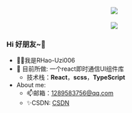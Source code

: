 <h1 align="center"> <a href="https://RHao-Uzi006.github.io/" ><img src="https://readme-typing-svg.herokuapp.com?font=Fira+Code&pause=1000&color=228B22&width=435&lines=console.log(%22你好%2C%20我的朋友!%22);千山万水总是情,点个关注你行不行!" /> </a> </h1>
<div align="center"><img src="https://camo.githubusercontent.com/810fafff9494605b8da8804af6bc6a38af0aaaf160ea7898b20583b9441bee76/68747470733a2f2f63646e2e6a7364656c6976722e6e65742f67682f73756e3032323553554e2f70686f746f732f696d616765732f3230323130383330303031393535362e676966"></div>

### Hi 好朋友~👋

* 🐱‍🏍我是RHao-Uzi006
* 🔨 目前所做: 一个react即时通信UI组件库
  - 技术栈：**React**，**scss**，**TypeScript**
* About me:
  - 📫邮箱：1289583756@qq.com
  - ✨CSDN: [CSDN](https://blog.csdn.net/rh1289583756?spm=1000.2115.3001.5343)

<!--
**RHao-Uzi006/RHao-Uzi006** is a ✨ _special_ ✨ repository because its `README.md` (this file) appears on your GitHub profile.

Here are some ideas to get you started:

- 🔭 I’m currently working on ...
- 🌱 I’m currently learning ...
- 👯 I’m looking to collaborate on ...
- 🤔 I’m looking for help with ...
- 💬 Ask me about ...
- 📫 How to reach me: ...
- 😄 Pronouns: ...
- ⚡ Fun fact: ...
-->
